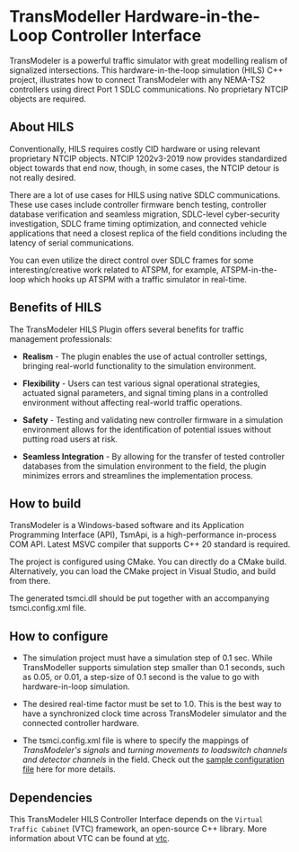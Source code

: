 # TransModeller Hardware-in-the-Loop Controller Interface

TransModeler is a powerful traffic simulator with great modelling realism of signalized intersections. This hardware-in-the-loop simulation (HILS) C++ project, illustrates how to connect TransModeler with any NEMA-TS2 controllers using direct Port 1 SDLC communications. No proprietary NTCIP objects are required.

## About HILS

Conventionally, HILS requires costly CID hardware or using relevant proprietary NTCIP objects. NTCIP 1202v3-2019 now provides standardized object towards that end now, though, in some cases, the NTCIP detour is not really desired.

There are a lot of use cases for HILS using native SDLC communications. These use cases include controller firmware bench testing, controller database verification and seamless migration, SDLC-level cyber-security investigation, SDLC frame timing optimization, and connected vehicle applications that need a closest replica of the field conditions including the latency of serial communications.

You can even utilize the direct control over SDLC frames for some interesting/creative work related to ATSPM, for example, ATSPM-in-the-loop which hooks up ATSPM with a traffic simulator in real-time.

## Benefits of HILS

The TransModeler HILS Plugin offers several benefits for traffic management professionals:

* **Realism** - The plugin enables the use of actual controller settings, bringing real-world functionality to the simulation environment. 

* **Flexibility** - Users can test various signal operational strategies, actuated signal parameters, and signal timing plans in a controlled environment without affecting real-world traffic operations. 

* **Safety** - Testing and validating new controller firmware in a simulation environment allows for the identification of potential issues without putting road users at risk. 

* **Seamless Integration** - By allowing for the transfer of tested controller databases from the simulation environment to the field, the plugin minimizes errors and streamlines the implementation process.

## How to build

TransModeler is a Windows-based software and its Application Programming Interface (API), TsmApi, is a high-performance in-process COM API. Latest MSVC compiler that supports C++ 20 standard is required. 

The project is configured using CMake. You can directly do a CMake build.  Alternatively, you can load the CMake project in Visual Studio, and build from there.

The generated tsmci.dll should be put together with an accompanying tsmci.config.xml file.

## How to configure

- The simulation project must have a simulation step of 0.1 sec.  While TransModeller supports simulation step smaller than 0.1 seconds, such as 0.05, or 0.01, a step-size of 0.1 second is the value to go with hardware-in-loop simulation.

- The desired real-time factor must be set to 1.0. This is the best way to have a synchronized clock time across TransModeler simulator and the connected controller hardware.

- The tsmci.config.xml file is where to specify the mappings of _TransModeler's signals_ and _turning movements to loadswitch channels and detector channels_ in the field. Check out the [sample configuration file](tsm/sample/tsmci.config.xml) here for more details.

## Dependencies

This TransModeler HILS Controller Interface depends on the `Virtual Traffic Cabinet` (VTC) framework, an open-source C++ library. More information about VTC can be found at [vtc](https://github.com/wxinix/vtc). 